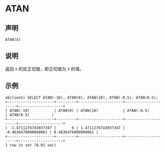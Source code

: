 ATAN 
=========================



声明 
-----------------------

```unknow
ATAN(X)
```



说明 
-----------------------

返回 `X` 的反正切值，即正切值为 `X` 的值。

示例 
-----------------------

```unknow
obclient> SELECT ATAN(-10), ATAN(0), ATAN(10), ATAN(-0.5), ATAN(0.5);
+---------------------+---------+--------------------+---------------------+--------------------+
| ATAN(-10)           | ATAN(0) | ATAN(10)           | ATAN(-0.5)          | ATAN(0.5)          |
+---------------------+---------+--------------------+---------------------+--------------------+
| -1.4711276743037347 |       0 | 1.4711276743037347 | -0.4636476090008061 | 0.4636476090008061 |
+---------------------+---------+--------------------+---------------------+--------------------+
1 row in set (0.01 sec)
```


